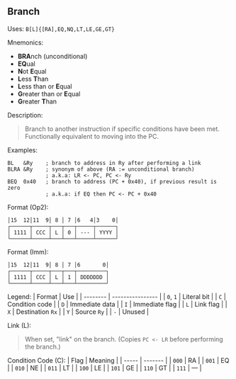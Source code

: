 ## Branch

Uses:
`B[L]{[RA],EQ,NQ,LT,LE,GE,GT}`

Mnemonics:
- **BRA**nch (unconditional)
- **EQ**ual
- **N**ot **E**qual
- **L**ess **T**han
- **L**ess than or **E**qual
- **G**reater than or **E**qual
- **G**reater **T**han

Description:
> Branch to another instruction if specific conditions have been met.
> Functionally equivalent to moving into the PC.

Examples:
```assembly
BL   &Ry    ; branch to address in Ry after performing a link
BLRA &Ry    ; synonym of above (RA := unconditional branch)
            ; a.k.a: LR <- PC, PC <- Ry
BEQ  0x40   ; branch to address (PC + 0x40), if previous result is zero
            ; a.k.a: if EQ then PC <- PC + 0x40
```

Format (Op2):
```
│15  12│11  9│ 8 │ 7 │6   4│3    0│
┌──────┬─────┬───┬───┬─────┬──────┐
│ 1111 │ CCC │ L │ 0 │ --- │ YYYY │
└──────┴─────┴───┴───┴─────┴──────┘
```

Format (Imm):
```
│15  12│11  9│ 8 │ 7 │6       0│
┌──────┬─────┬───┬───┬─────────┐
│ 1111 │ CCC │ L │ 1 │ DDDDDDD │
└──────┴─────┴───┴───┴─────────┘
```

Legend:
| Format   | Use              |
| -------- | ---------------- |
| `0`, `1` | Literal bit      |
| `C`      | Condition code   |
| `D`      | Immediate data   |
| `I`      | Immediate flag   |
| `L`      | Link flag        |
| `X`      | Destination `Rx` |
| `Y`      | Source `Ry`      |
| `-`      | Unused           |

Link (L):
> When set, "link" on the branch.
> (Copies `PC <- LR` before performing the branch.)

Condition Code (C):
| Flag  | Meaning |
| ----- | ------- |
| `000` | RA      |
| `001` | EQ      |
| `010` | NE      |
| `011` | LT      |
| `100` | LE      |
| `101` | GE      |
| `110` | GT      |
| `111` | &mdash; |
